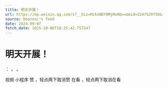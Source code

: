 ```yaml
---
title: 明天开展！
url: https://mp.weixin.qq.com/s?__biz=MzkxNDY0MjMxNQ==&mid=2247529758&idx=3&sn=22cc741d72ed8642b1cbf28843746f3d
source: Doonsec's feed
date: 2024-09-07
fetch_date: 2025-10-06T18:25:42.757247
---
```


# 明天开展！

：
，
。

视频
小程序
赞
，轻点两下取消赞
在看
，轻点两下取消在看